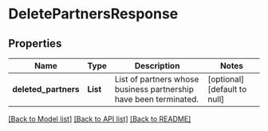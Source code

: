 # DeletePartnersResponse
## Properties

| Name | Type | Description | Notes |
|------------ | ------------- | ------------- | -------------|
| **deleted\_partners** | **List** | List of partners whose business partnership have been terminated. | [optional] [default to null] |

[[Back to Model list]](../README.md#documentation-for-models) [[Back to API list]](../README.md#documentation-for-api-endpoints) [[Back to README]](../README.md)

